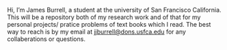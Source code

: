 Hi, I’m James Burrell, a student at the university of San Francisco California. This will be a repository both of my research work and of that for my personal projects/ pratice problems of text books which I read. The best way to reach is by my email at jjburrell@dons.usfca.edu for any collaberations or questions.

<!---
JBurrell999/JBurrell999 is a ✨ special ✨ repository because its `README.md` (this file) appears on your GitHub profile.
You can click the Preview link to take a look at your changes.
--->
